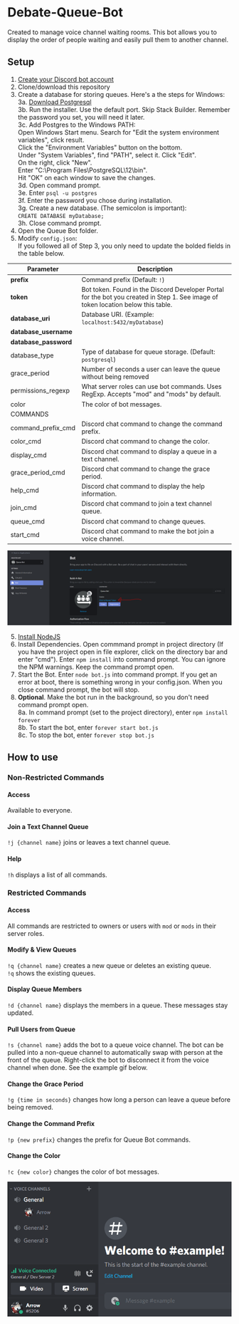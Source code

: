 # Debate-Queue-Bot
Created to manage voice channel waiting rooms. This bot allows you to display the order of people waiting and easily pull them to another channel.  

## Setup
1. [Create your Discord bot account](https://discordpy.readthedocs.io/en/latest/discord.html)  
2. Clone/download this repository  
3. Create a database for storing queues. Here's a the steps for Windows:  
	3a. [Download Postgresql](https://www.enterprisedb.com/downloads/postgres-postgresql-downloads)  
	3b. Run the installer. Use the default port. Skip Stack Builder. Remember the password you set, you will need it later.  
	3c. Add Postgres to the Windows PATH:  
		Open Windows Start menu. Search for "Edit the system environment variables", click result.  
		Click the "Environment Variables" button on the bottom.  
		Under "System Variables", find "PATH", select it. Click "Edit".  
		On the right, click "New".  
		Enter "C:\Program Files\PostgreSQL\12\bin".  
		Hit "OK" on each window to save the changes.  
	3d. Open command prompt.  
	3e. Enter `psql -u postgres`  
	3f. Enter the password you chose during installation.   
	3g. Create a new database. (The semicolon is important):  
		`CREATE DATABASE myDatabase;`  
	3h. Close command prompt.  
4. Open the Queue Bot folder.  
5. Modify `config.json`:  
	If you followed all of Step 3, you only need to update the bolded fields in the table below.

| Parameter             | Description                                                                                                                       |
|-----------------------|-----------------------------------------------------------------------------------------------------------------------------------|
| **prefix**            | Command prefix (Default: `!`)                                                                                                     |
| **token**             | Bot token. Found in the Discord Developer Portal for the bot you created in Step 1. See image of token location below this table. |
| **database_uri**      | Database URI. (Example: `localhost:5432/myDatabase`)						       							                        |
| **database_username** |                                                                                                                                   |
| **database_password** |                                                                                                                                   |
| database_type         | Type of database for queue storage. (Default: `postgresql`)                                                                       |
| grace_period          | Number of seconds a user can leave the queue without being removed                                                                |
| permissions_regexp    | What server roles can use bot commands. Uses RegExp. Accepts "mod" and "mods" by default.                                         |
| color                 | The color of bot messages.                                                                                                        |
| COMMANDS              |                                                                                                                                   |
| command_prefix_cmd    | Discord chat command to change the command prefix.                                                                                |
| color_cmd             | Discord chat command to change the color.                                                                                         |
| display_cmd           | Discord chat command to display a queue in a text channel.                                                                        |
| grace_period_cmd      | Discord chat command to change the grace period.                                                                                  |
| help_cmd              | Discord chat command to display the help information.                                                                             |
| join_cmd              | Discord chat command to join a text channel queue.                                                                                |
| queue_cmd             | Discord chat command to change queues.                                                                                            |
| start_cmd             | Discord chat command to make the bot join a voice channel.                                                                        |

![Token Location](docs/token_location.PNG)  

5. [Install NodeJS](https://discordjs.guide/preparations/#installing-node-js)  
6. Install Dependencies. Open commmand prompt in project directory (If you have the project open in file explorer, click on the directory bar and enter "cmd"). Enter `npm install` into command prompt. You can ignore the NPM warnings. Keep the command prompt open.
7. Start the Bot. Enter `node bot.js` into command prompt. If you get an error at boot, there is something wrong in your config.json. When you close command prompt, the bot will stop.  
8. **Optional**. Make the bot run in the background, so you don't need command prompt open.  
	8a. In command prompt (set to the project directory), enter `npm install forever`  
	8b. To start the bot, enter `forever start bot.js`  
	8c. To stop the bot, enter `forever stop bot.js`  
  
## How to use  
### Non-Restricted Commands  
#### Access  
Available to everyone.  
#### Join a Text Channel Queue 
`!j {channel name}` joins or leaves a text channel queue.   
#### Help  
`!h` displays a list of all commands.  

### Restricted Commands  
#### Access  
All commands are restricted to owners or users with `mod` or `mods` in their server roles.  
#### Modify & View Queues  
`!q {channel name}` creates a new queue or deletes an existing queue.  
`!q` shows the existing queues.  
#### Display Queue Members  
`!d {channel name}` displays the members in a queue. These messages stay updated.  
#### Pull Users from Queue  
`!s {channel name}` adds the bot to a queue voice channel. The bot can be pulled into a non-queue channel to automatically swap with person at the front of the queue. Right-click the bot to disconnect it from the voice channel when done. See the example gif below.  
#### Change the Grace Period  
`!g {time in seconds}` changes how long a person can leave a queue before being removed.  
#### Change the Command Prefix  
`!p {new prefix}` changes the prefix for Queue Bot commands.  
#### Change the Color  
`!c {new color}` changes the color of bot messages.  


![Example of `!s`](docs/example.gif)  
